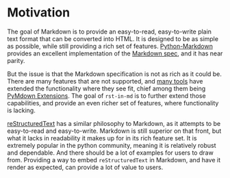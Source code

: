 # Motivation

The goal of Markdown is to provide an easy-to-read, easy-to-write plain text format that can be converted into HTML. It is designed to be as simple as possible, while still providing a rich set of features. [Python-Markdown](https://python-markdown.github.io/) provides an excellent implementation of the [Markdown spec](https://daringfireball.net/projects/markdown/syntax), and it has near parity.

But the issue is that the Markdown specification is not as rich as it could be. There are many features that are not supported, and [many tools](https://github.com/Python-Markdown/markdown/wiki/Third-Party-Extensions) have extended the functionality where they see fit, chief among them being [PyMdown Extensions](https://facelessuser.github.io/pymdown-extensions/). The goal of `rst-in-md` is to further extend those capabilities, and provide an even richer set of features, where functionality is lacking.

[reStructuredText](https://docutils.sourceforge.io/rst.html) has a similar philosophy to Markdown, as it attempts to be easy-to-read and easy-to-write. Markdown is still superior on that front, but what it lacks in readability it makes up for in its rich feature set. It is extremely popular in the python community, meaning it is relatively robust and dependable. And there should be a lot of examples for users to draw from. Providing a way to embed `reStructuredText` in Markdown, and have it render as expected, can provide a lot of value to users.
